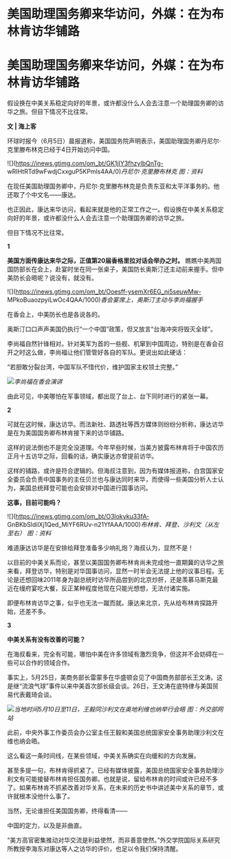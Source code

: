 # 美国助理国务卿来华访问，外媒：在为布林肯访华铺路

# 美国助理国务卿来华访问，外媒：在为布林肯访华铺路

假设换在中美关系稳定向好的年景，或许都没什么人会去注意一个助理国务卿的访华之旅。但目下情况不比往常。

**文 | 海上客**

环球时报今（6月5日）晨报道称，美国国务院声明表示，美国助理国务卿丹尼尔·克里滕布林克已经于4日开始访问中国。

![](https://inews.gtimg.com/om_bt/GK1jIY3fhzyIbQnTg-
wRIHtRTd9wFwdjCxxguP5KPmls4AA/0)_丹尼尔·克里滕布林克 图：资料_

在现任美国助理国务卿中，丹尼尔·克里滕布林克是负责东亚和太平洋事务的。他还取了个中文名——康达。

也正因此，康达来华访问，看起来就是他的正常工作之一。假设换在中美关系稳定向好的年景，或许都没什么人会去注意一个助理国务卿的访华之旅。

但目下情况不比往常。

**1**

**美国方面传康达来华之际，正值第20届香格里拉对话会举办之时。**
瞧瞧中美两国国防部长在会上，赴宴时坐在同一张桌子，美国防长奥斯汀还主动前来握手。但中美防长会晤呢？说没有，就没有。

![](https://inews.gtimg.com/om_bt/Ooesff-ysemXr6EG_ni5seuwMw-
MPkoBuaozpyiLwOc4QAA/1000)_香会宴席上，奥斯汀主动与李尚福握手_

在香会上，中美防长也是各说各的。

奥斯汀口口声声美国仍执行“一个中国”政策，但又放言“台海冲突将毁灭全球”。

李尚福自然针锋相对。针对美军为首的一些舰、机窜到中国周边，特别是在香会召开之时这么做，李尚福让他们管管好各自的军队。更说出如此硬话：

“若胆敢分裂台湾，中国军队不惜代价，维护国家主权领土完整。”

![](https://inews.gtimg.com/om_bt/OfWavo3EyFy_LY1IopU9SoBstpie-4s6SjUma-2jN3mjwAA/1000)_李尚福在香会演讲_

由此可见，中美哪怕在军事领域，都出现了台上、台下同时进行的紧张一幕。

**2**

可就在这时候，康达访华。而法新社、路透社等西方媒体则纷纷分析称，康达访华是在为美国国务卿布林肯接下来的访华铺路。

这样的说法倒也不是完全没道理。今年早些时候，当美方披露布林肯将于中国农历正月十五访华之际，回看的话，确实康达亦曾提前访华。

这样的铺路，或许是符合逻辑的。但海叔注意到，因为有媒体报道称，白宫国家安全委员会负责中国事务的主任贝兰也与康达同时来华，而使得一些美国分析人士认为，美国总统拜登可能也会安排对中国进行国事访问。

**这事，目前可能吗？**

![](https://inews.gtimg.com/om_bt/O3lokyku33fA-
GnBKbSldilXj1Qed_MiYF6RUv-n21YfAAA/1000)_布林肯、拜登、沙利文（从左至右） 图：资料_

难道康达访华是在安排给拜登准备多少响礼炮？海叔认为，显然不是！

以目前的中美关系而论，甚至以美国国务卿布林肯尚未完成他一直期冀的访华之旅来看，拜登访华，特别是对华国事访问，显然一时半会无法提上他的议事日程。无论是还想回味2011年身为副总统时访华所品尝到的北京炒肝，还是羡慕马斯克最近在缦府宴吃大餐，反正某种程度他现在只能光想想，无法付诸实施。

即便布林肯访华之事，似乎也无法一蹴而就。康达来北京，先从给布林肯探路开始，还差不多。

**3**

**中美关系有没有改善的可能？**

在海叔看来，完全有可能，哪怕中美在许多领域有激烈竞争，但这并不会妨碍在一些可以合作的领域合作。

事实上，5月25日，美商务部长雷蒙多在华盛顿会见了中国商务部部长王文涛。这是继“流浪气球”事件以来中美首次部长级会谈。26日，王文涛在底特律与美国贸易代表戴琦会谈。

![](https://inews.gtimg.com/om_bt/OlZ3bc5Dmo8GapKLwDNNWTyPfrIxinhOIRC7CF_sGDYm8AA/1000)_当地时间5月10日至11日，王毅同沙利文在奥地利维也纳举行会晤
图：外交部网站_

此前，中央外事工作委员会办公室主任王毅和美国总统国家安全事务助理沙利文在维也纳会晤。

这么看这一条时间线，在某些领域，中美关系确实在向缓和的方向发展。

甚至多提一句，布林肯得抓紧了。已经有媒体披露，美国总统国家安全事务助理沙利文有可能接替布林肯担任国务卿。也就是说，留给布林肯的时间或许已经不多了。如果布林肯不抓紧改善对华关系，在未来的历史书中讲述美中关系的章节，或许就根本没他什么事了。

当然，无论谁担任美国国务卿，终得看清——

中国的定力，以及是非曲直。

“美方高官密集推动对华交流是利益使然，而非善意使然。”外交学院国际关系研究所教授李海东对康达等人之访华的评价，也足以令我们保持清醒。

